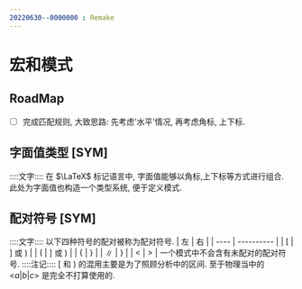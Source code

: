 ```yaml
---
20220630--0000000 : Remake
---
```

# 宏和模式

## RoadMap
- [ ] 完成匹配规则, 大致思路: 先考虑'水平'情况, 再考虑角标, 上下标. 

## 字面值类型 [SYM]
::::文字::::
在 $\LaTeX$ 标记语言中, 字面值能够以角标,上下标等方式进行组合. 
此处为字面值也构造一个类型系统, 便于定义模式. 

## 配对符号 [SYM]
::::文字::::
以下四种符号的配对被称为配对符号. 
| 左   | 右         |
| ---- | ---------- |
| $[$  | $]$ 或 $)$ |
| $($  | $]$ 或 $)$ |
| $\{$ | $\}$       |
| $\|$ | $\}$       |
| $\big<$     |  $\big>$          |
一个模式中不会含有未配对的配对符号. 
::::注记::::
$[$ 和 $)$ 的混用主要是为了照顾分析中的区间. 至于物理当中的 $\big<a|b|c\big>$ 是完全不打算使用的. 
